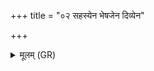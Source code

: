 +++
title = "०२ सहस्येन भेषजेन दिव्येन"

+++
<details><summary>मूलम् (GR)</summary>

सहस्येन भेषजेन  
दिव्येन शतपर्वणा ।  
तेन सहस्रकाण्डेन  
कृणोमि पुनराभृतिम् ॥ +++(K punarābhṛtam)+++
</details>